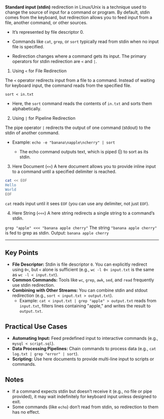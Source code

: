 **Standard input (stdin)** redirection in Linux/Unix is a technique used to change the source of input for a command or program. By default, stdin comes from the keyboard, but redirection allows you to feed input from a file, another command, or other sources. 

- It’s represented by file descriptor 0.
- Commands like `cat`, `grep`, or `sort` typically read from stdin when no input file is specified.


- Redirection changes where a command gets its input. The primary operators for stdin redirection are `<` and `|`.


1. Using `<` for File Redirection

The `<` operator redirects input from a file to a command. Instead of waiting for keyboard input, the command reads from the specified file.


`sort < in.txt`
- Here, the `sort` command reads the contents of `in.txt` and sorts them alphabetically.

2. Using `|` for Pipeline Redirection

The pipe operator `|` redirects the output of one command (stdout) to the stdin of another command.

- Example:
`echo -e "banana\napple\ncherry" | sort`

    - The echo command outputs text, which is piped (|) to sort as its stdin.

3. Here Document (`<<`)
A here document allows you to provide inline input to a command until a specified delimiter is reached.

```sh
cat << EOF
Hello
World
EOF
```
`cat` reads input until it sees `EOF` (you can use any delimiter, not just `EOF`).

4. Here String (`<<<`)
A here string redirects a single string to a command’s stdin.

`grep "apple" <<< "banana apple cherry"`
The string `"banana apple cherry"` is fed to grep as stdin.
Output: `banana apple cherry`

---
## Key Points

- **File Descriptor:** Stdin is file descriptor `0`. You can explicitly redirect using `0<`, but `<` alone is sufficient (e.g., `wc -l 0< input.txt` is the same as `wc -l < input.txt`).
- **Common Commands:** Tools like `wc`, `grep`, `awk`, `sed`, and `read` frequently use stdin redirection.
- **Combining with Other Streams:** You can combine stdin and stdout redirection (e.g., `sort < input.txt > output.txt`).
    - Example: `cat < input.txt | grep "apple" > output.txt` reads from `input.txt`, filters lines containing "apple," and writes the result to `output.txt`.

## Practical Use Cases

- **Automating Input:** Feed predefined input to interactive commands (e.g., `mysql < script.sql`).
- **Data Processing Pipelines:** Chain commands to process data (e.g., `cat log.txt | grep "error" | sort`).
- **Scripting:** Use here documents to provide multi-line input to scripts or commands.

## Notes

- If a command expects stdin but doesn’t receive it (e.g., no file or pipe provided), it may wait indefinitely for keyboard input unless designed to exit.
- Some commands (like `echo`) don’t read from stdin, so redirection to them has no effect.
